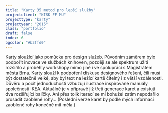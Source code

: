 ```yaml
---
title: "Karty 35 metod pro lepší služby"
projectclient: "KISK FF MU"
projecttype: "karty"
projectyear: "2015"
class: "portfolio"
draft: false
index: 6
bgcolor: "#b3ffd0"
---
```



Karty sloužící jako pomůcka pro design služeb. Původním záměrem bylo podpořit inovace ve službách knihoven, později se ale spektrum užití rozšířilo a&nbsp;proběhly workshopy mimo jiné i&nbsp;ve spolupráci s&nbsp;Magistrátem města Brna. Karty slouží k&nbsp;podpoření diskuse designového řešení, čili musí být dostatečně velké, aby byl text na ležící kartě čitelný i&nbsp;z&nbsp;větší vzdálenosti. Důvěru a&nbsp;pocit jednoduchosti vzbuzují ilustrace inspirované manuály společnosti IKEA. Aktuálně je v&nbsp;přípravě již třetí generace karet a&nbsp;existují dva rozšiřující balíčky. Ani přes tolik iterací se mi bohužel zatím nepodařilo prosadit zaoblené rohy… (Poslední verze karet by podle mých informací zaoblené rohy konečně mít měla.)